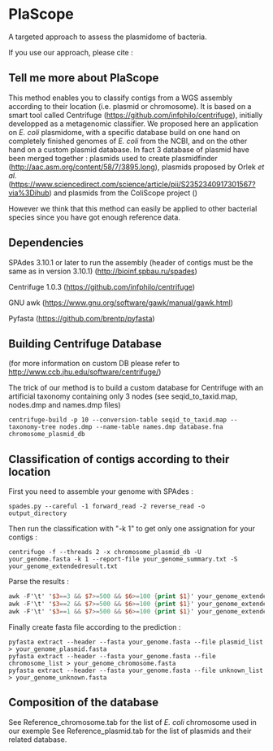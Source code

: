 # PlaScope


A targeted approach to assess the plasmidome of bacteria.

If you use our approach, please cite :

## Tell me more about PlaScope


This method enables you to classify contigs from a WGS assembly according to their location (i.e. plasmid or chromosome). It is based on a smart tool called Centrifuge (https://github.com/infphilo/centrifuge), initially developped as a metagenomic classifier.
We proposed here an application on *E. coli* plasmidome, with a specific database build on one hand on completely finished genomes of *E. coli* from the NCBI, and on the other hand on a custom plasmid database. In fact 3 database of plasmid have been merged together : plasmids used to create plasmidfinder (http://aac.asm.org/content/58/7/3895.long), plasmids proposed by Orlek *et al.* (https://www.sciencedirect.com/science/article/pii/S2352340917301567?via%3Dihub) and plasmids from the ColiScope project ()

However we think that this method can easily be applied to other bacterial species since you have got enough reference data.


## Dependencies


SPAdes 3.10.1 or later to run the assembly (header of contigs must be the same as in version 3.10.1) (http://bioinf.spbau.ru/spades)

Centrifuge 1.0.3 (https://github.com/infphilo/centrifuge)

GNU awk (https://www.gnu.org/software/gawk/manual/gawk.html)

Pyfasta (https://github.com/brentp/pyfasta)


## Building Centrifuge Database 
(for more information on custom DB please refer to http://www.ccb.jhu.edu/software/centrifuge/)


The trick of our method is to build a custom database for Centrifuge with an artificial taxonomy containing only 3 nodes (see seqid_to_taxid.map, nodes.dmp and names.dmp files)
```
centrifuge-build -p 10 --conversion-table seqid_to_taxid.map --taxonomy-tree nodes.dmp --name-table names.dmp database.fna chromosome_plasmid_db
```

## Classification of contigs according to their location

First you need to assemble your genome with SPAdes :
```
spades.py --careful -1 forward_read -2 reverse_read -o output_directory
```

Then run the classification with "-k 1" to get only one assignation for your contigs :
```
centrifuge -f --threads 2 -x chromosome_plasmid_db -U your_genome.fasta -k 1 --report-file your_genome_summary.txt -S your_genome_extendedresult.txt
```

Parse the results :
```awk
awk -F'\t' '$3==3 && $7>=500 && $6>=100 {print $1}' your_genome_extendedresult.txt | awk -F'_' '$6>=2 {print $0}' > plasmid_list
awk -F'\t' '$3==2 && $7>=500 && $6>=100 {print $1}' your_genome_extendedresult.txt | awk -F'_' '$6>=2 {print $0}' > chromsome_list
awk -F'\t' '$3==1 && $7>=500 && $6>=100 {print $1}' your_genome_extendedresult.txt | awk -F'_' '$6>=2 {print $0}' > unknown_list
```

Finally create fasta file according to the prediction :
```
pyfasta extract --header --fasta your_genome.fasta --file plasmid_list > your_genome_plasmid.fasta
pyfasta extract --header --fasta your_genome.fasta --file chromosome_list > your_genome_chromosome.fasta
pyfasta extract --header --fasta your_genome.fasta --file unknown_list > your_genome_unknown.fasta
```

## Composition of the database

See Reference_chromosome.tab for the list of *E. coli* chromosome used in our exemple
See Reference_plasmid.tab for the list of plasmids and their related database.



